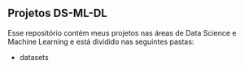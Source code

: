 ## Projetos DS-ML-DL

Esse repositório contém meus projetos nas áreas de Data Science e Machine Learning e está dividido nas seguintes pastas:
* datasets

